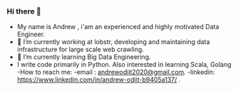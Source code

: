 ### Hi there 👋

- My name is Andrew , i'am an experienced and highly motivated Data Engineer.
- 🔭 I’m currently working at lobstr, developing and maintaining data infrastructure for large scale web crawling.
- 🌱 I’m currently learning Big Data Engineering.
- I write code primarily in Python. Also interested in learning Scala, Golang
-How to reach me:
-email : andrewodiit2020@gmail.com.
-linkedin: https://www.linkedin.com/in/andrew-odiit-b9405a137/ .

<!--
**AndrewOdiit/AndrewOdiit** is a ✨ _special_ ✨ repository because its `README.md` (this file) appears on your GitHub profile.

Here are some ideas to get you started:

- 👯 I’m looking to collaborate on ...
- 🤔 I’m looking for help with ...
- 💬 Ask me about ...
- 📫 How to reach me: ...
- 😄 Pronouns: ...
- ⚡ Fun fact: ...

-->
